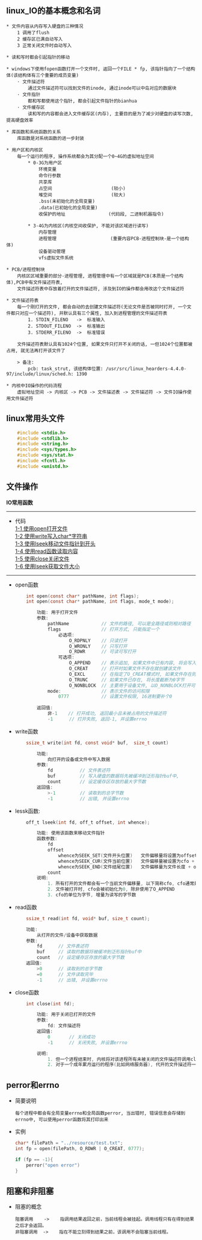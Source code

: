 ## linux_IO的基本概念和名词
    * 文件内容从内存写入硬盘的三种情况
        1 调用了flush
        2 缓存区已满自动写入
        3 正常关闭文件时自动写入

    * 读和写时都会引起指针的移动

    * windows下使用fopen函数打开一个文件时, 返回一个FILE * fp, 该指针指向了一个结构体(该结构体有三个重要的成员变量)
        · 文件描述符 
            通过文件描述符可以找到文件的inode, 通过inode可以中岛对应的数据块
        · 文件指针
            都和写都使用这个指针, 都会引起文件指针的bianhua
        · 文件缓存区
            读和写的内容都会进入文件缓存区(内存), 主要目的是为了减少对硬盘的读写次数, 提高硬盘效率

    * 库函数和系统函数的关系
        库函数是对系统函数的进一步封装

    * 用户区和内核区
        每一个运行的程序, 操作系统都会为其分配一个0~4G的虚拟地址空间
            * 0-3G为用户区
                环境变量
                命令行参数
                共享库
                占空间                      (较小)
                堆空间                      (较大)
                .bss(未初始化的全局变量)
                .data(已初始化的全局变量)
                收保护的地址                (代码段, 二进制机器指令)

            * 3-4G为内核区(内核空间收保护, 不能对该区域进行读写)
                内存管理
                进程管理                    (重要内容PCB-进程控制块-是一个结构体)
                设备驱动管理
                vfs虚拟文件系统 

    * PCB/进程控制块
        内核区区域重要的部分-进程管理, 进程管理中有一个区域就是PCB(本质是一个结构体),PCB中有文件描述符表,
        文件描述符表中存放着打开的文件描述符, 涉及到IO的操作都会用改这个文件描述符 

    * 文件描述符表
        每一个刚打开的文件, 都会自动的去创建文件描述符(无论文件是否被同时打开, 一个文件都只对应一个描述符), 并默认具有三个属性, 加入到进程管理的文件描述符表
            1. STDIN_FILENO   ->  标准输入
            2. STDOUT_FILENO  ->  标准输出
            3. STDERR_FILENO  ->  标准错误

        文件描述符表默认具有1024个位置, 如果文件只打开不关闭的话, 一但1024个位置都被占用, 就无法再打开该文件了

        > 备注:
            pcb: task_strut, 该结构体位置: /usr/src/linux_hearders-4.4.0-97/include/linux/sched.h: 1390

    * 内核中IO操作的代码流程
        虚拟地址空间 -> 内核区 -> PCB -> 文件描述表 -> 文件描述符 -> 文件IO操作使用文件描述符 

## linux常用头文件
```C
    #include <stdio.h>
    #include <stdlib.h>
    #include <string.h>
    #include <sys/types.h>          
    #include <sys/stat.h>
    #include <fcntl.h>
    #include <unistd.h>
```

## 文件操作
**IO常用函数**  

--- 
-   代码  
    [1-1 使用open打开文件](./src/_01_mainBasicIO.c)  
    [1-2 使用write写入char*字符串](./src/_01_mainBasicIO.c)  
    [1-3 使用lseek移动文件指针到开头](./src/_01_mainBasicIO.c)  
    [1-4 使用read函数读取内容](./src/_01_mainBasicIO.c)  
    [1-5 使用close关闭文件](./src/_01_mainBasicIO.c)  
    [1-6 使用lseek获取文件大小](./src/_01_mainBasicIO.c)  
---
-   open函数
    ```C
        int open(const char* pathName, int flags);
        int open(const char* pathName, int flags, mode_t mode);
    ```
    
    ```C
            功能: 用于打开文件
            参数:
                pathName            // 文件的路径, 可以是全路径或则相对路径
                flags               // 打开方式, 只能指定一个
                    必选项:
                        O_RDPNLY    // 只读打开
                        O_WRONLY    // 只写打开
                        O_RDWR      // 可读可写打开
                    可选项:
                        O_APPEND    // 表示追加, 如果文件中已有内容, 将会写入到文件末尾
                        O_CREAT     // 打开时如果文件不存在就创建该文件
                        O_EXCL      // 在指定了O_CREAT模式时, 如果文件存在则出错返回
                        O_TRUNC     // 如果文件已存在, 将长度截断为0字节
                        O_NONBLOCK  // 主要用于设备文件, 以O_NONBLOCK打开可以做到非阻塞I/O
                mode:               // 表示文件的访问权限
                    0777            // 设置文件权限, 16进制要补个0
                
            返回值:
                非-1    // 打开成功, 返回最小且未被占用的文件描述符
                -1      // 打开失败, 返回-1, 并设置errno
    ```
-   write函数
    ```C
        ssize_t write(int fd, const void* buf,  size_t count)
    ```
   
    ```C
            功能:
                向打开的设备或文件中写入数据
            参数:
                fd          // 文件表述符
                buf         // 写入硬盘的数据将先被缓冲到泛形指针buf中, 
                count       // 设定缓存区存放的最大字节数
            返回值:
                >-1         // 读取到的总字节数
                -1          // 出错, 并设置errno
    ```
-   lessk函数:
    ```C
        off_t lseek(int fd, off_t offset, int whence);
    ```
    
    ```C
            功能: 使用该函数来移动文件指针
            函数参数:
                fd                                                      // 文件表述符
                offset                                                  // 参数offset的函数取决与whence
                    whence为SEEK_SET(文件开头位置)   文件偏移量将设置为offset             // 移动到文件开头
                    whence为SEEK_CUR(文件当前位置)   文件偏移量被设置为cfo + offset       // offset可为正, 也可为负
                    whence为SEEK_END(文件结尾位置)   文件偏移量为文件长度 + offset        // offset可为正, 也可为负  
                count                                                   // 设定缓存区存放的最大字节数
            说明: 
                1. 所有打开的文件都会有一个当前文件偏移量, 以下简称cfo, cfo通常是一个非负整数
                2. 文件被打开时, cfo会被初始化为0, 除非使用了O_APPEND
                3. cfo的单位为字节, 增量为读写的字节数

    ```

-   read函数    
    ```C
        ssize_t read(int fd, void* buf, size_t count);
    ```

    ```C
        功能:
            从打开的文件/设备中获取数据
        参数: 
            fd      // 文件表述符
            buf     // 读取的数据将被缓冲到泛形指针buf中
            count   // 设定缓存区存放的最大字节数
        返回值:
            >0      // 读取到的总字节数
            =0      // 文件读取完毕
            -1      // 出错, 并设置errno
    ```

-   close函数
    ```C
        int close(int fd);
    ```

    ```C
            功能: 用于关闭已打开的文件
            参数: 
                fd: 文件描述符
            返回值: 
                0       // 关闭成功
                -1      // 关闭失败, 并设置errno

            说明:
                1. 但一个进程结束时, 内核将对该进程所有未被关闭的文件描述符调用close关闭
                2. 对于一个成年累月运行的程序(比如网络服务器), 代开的文件描述符一定要记得close, 否则随着打开的文件越来越多, 将占用大量的文件描述符和系统资源
    ```

## perror和errno

-   简要说明
    ```
    每个进程中都会有全局变量errno和全局函数perror, 当出错时, 错误信息会存储到errno中, 可以使用perror函数将其打印出来
    ```
-   实例
    ```C
    char* filePath = "../resource/test.txt";
    int fp = open(filePath, O_RDWR | O_CREAT, 0777);

    if (fp == -1){
        perror("open error")
    }
    ```

## 阻塞和非阻塞
-   阻塞的概念
    ```
    阻塞调用    ->    指调用结果返回之前，当前线程会被挂起。调用线程只有在得到结果之后才会返回。
    非阻塞调用  ->    指在不能立刻得到结果之前，该调用不会阻塞当前线程。
    ```